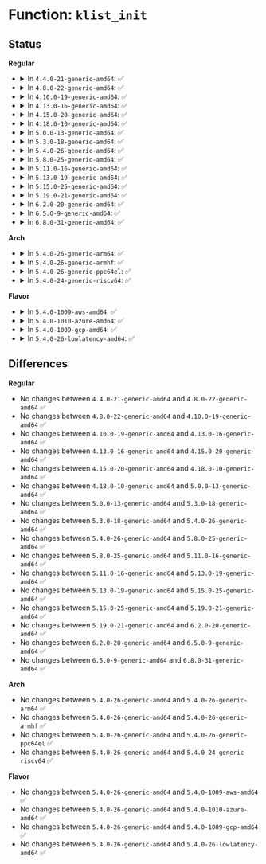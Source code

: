 # Function: <code>klist_init</code>

## Status
<b>Regular</b>
<ul>
<li>
<details>
<summary>In <code>4.4.0-21-generic-amd64</code>: ✅</summary>

```c
void klist_init(struct klist * k, void (*)(struct klist_node *) get, void (*)(struct klist_node *) put)
```

```json
{
  "name": "klist_init",
  "collision_type": "Unique Global",
  "inline_type": "No",
  "funcs": [
    {
      "addr": 18446744071587329024,
      "name": "klist_init",
      "external": true,
      "loc": "lib/klist.c:85",
      "file": "lib/klist.c",
      "inline": "seen, unknown",
      "caller_inline": [],
      "caller_func": [
        "drivers/base/core.c:device_private_init",
        "drivers/base/bus.c:bus_register",
        "drivers/base/bus.c:bus_register",
        "drivers/base/bus.c:bus_add_driver",
        "drivers/base/class.c:__class_register",
        "drivers/base/attribute_container.c:attribute_container_register"
      ]
    }
  ],
  "symbols": [
    {
      "addr": 18446744071587329024,
      "name": "klist_init",
      "section": ".text",
      "bind": "STB_GLOBAL",
      "size": 32
    }
  ]
}
```
</details>
</li>
<li>
<details>
<summary>In <code>4.8.0-22-generic-amd64</code>: ✅</summary>

```c
void klist_init(struct klist * k, void (*)(struct klist_node *) get, void (*)(struct klist_node *) put)
```

```json
{
  "name": "klist_init",
  "collision_type": "Unique Global",
  "inline_type": "No",
  "funcs": [
    {
      "addr": 18446744071587827392,
      "name": "klist_init",
      "external": true,
      "loc": "lib/klist.c:85",
      "file": "lib/klist.c",
      "inline": "seen, unknown",
      "caller_inline": [],
      "caller_func": [
        "drivers/base/core.c:device_private_init",
        "drivers/base/bus.c:bus_register",
        "drivers/base/bus.c:bus_register",
        "drivers/base/bus.c:bus_add_driver",
        "drivers/base/class.c:__class_register",
        "drivers/base/attribute_container.c:attribute_container_register"
      ]
    }
  ],
  "symbols": [
    {
      "addr": 18446744071587827392,
      "name": "klist_init",
      "section": ".text",
      "bind": "STB_GLOBAL",
      "size": 32
    }
  ]
}
```
</details>
</li>
<li>
<details>
<summary>In <code>4.10.0-19-generic-amd64</code>: ✅</summary>

```c
void klist_init(struct klist * k, void (*)(struct klist_node *) get, void (*)(struct klist_node *) put)
```

```json
{
  "name": "klist_init",
  "collision_type": "Unique Global",
  "inline_type": "No",
  "funcs": [
    {
      "addr": 18446744071588042320,
      "name": "klist_init",
      "external": true,
      "loc": "lib/klist.c:85",
      "file": "lib/klist.c",
      "inline": "seen, unknown",
      "caller_inline": [],
      "caller_func": [
        "drivers/base/core.c:device_private_init",
        "drivers/base/bus.c:bus_register",
        "drivers/base/bus.c:bus_register",
        "drivers/base/bus.c:bus_add_driver",
        "drivers/base/class.c:__class_register",
        "drivers/base/attribute_container.c:attribute_container_register"
      ]
    }
  ],
  "symbols": [
    {
      "addr": 18446744071588042320,
      "name": "klist_init",
      "section": ".text",
      "bind": "STB_GLOBAL",
      "size": 32
    }
  ]
}
```
</details>
</li>
<li>
<details>
<summary>In <code>4.13.0-16-generic-amd64</code>: ✅</summary>

```c
void klist_init(struct klist * k, void (*)(struct klist_node *) get, void (*)(struct klist_node *) put)
```

```json
{
  "name": "klist_init",
  "collision_type": "Unique Global",
  "inline_type": "No",
  "funcs": [
    {
      "addr": 18446744071588206416,
      "name": "klist_init",
      "external": true,
      "loc": "lib/klist.c:85",
      "file": "lib/klist.c",
      "inline": "seen, unknown",
      "caller_inline": [],
      "caller_func": [
        "drivers/base/core.c:device_private_init",
        "drivers/base/bus.c:bus_register",
        "drivers/base/bus.c:bus_register",
        "drivers/base/bus.c:bus_add_driver",
        "drivers/base/class.c:__class_register",
        "drivers/base/attribute_container.c:attribute_container_register"
      ]
    }
  ],
  "symbols": [
    {
      "addr": 18446744071588206416,
      "name": "klist_init",
      "section": ".text",
      "bind": "STB_GLOBAL",
      "size": 32
    }
  ]
}
```
</details>
</li>
<li>
<details>
<summary>In <code>4.15.0-20-generic-amd64</code>: ✅</summary>

```c
void klist_init(struct klist * k, void (*)(struct klist_node *) get, void (*)(struct klist_node *) put)
```

```json
{
  "name": "klist_init",
  "collision_type": "Unique Global",
  "inline_type": "No",
  "funcs": [
    {
      "addr": 18446744071588755664,
      "name": "klist_init",
      "external": true,
      "loc": "lib/klist.c:85",
      "file": "lib/klist.c",
      "inline": "seen, unknown",
      "caller_inline": [],
      "caller_func": [
        "drivers/base/core.c:device_private_init",
        "drivers/base/bus.c:bus_register",
        "drivers/base/bus.c:bus_register",
        "drivers/base/bus.c:bus_add_driver",
        "drivers/base/class.c:__class_register",
        "drivers/base/attribute_container.c:attribute_container_register"
      ]
    }
  ],
  "symbols": [
    {
      "addr": 18446744071588755664,
      "name": "klist_init",
      "section": ".text",
      "bind": "STB_GLOBAL",
      "size": 32
    }
  ]
}
```
</details>
</li>
<li>
<details>
<summary>In <code>4.18.0-10-generic-amd64</code>: ✅</summary>

```c
void klist_init(struct klist * k, void (*)(struct klist_node *) get, void (*)(struct klist_node *) put)
```

```json
{
  "name": "klist_init",
  "collision_type": "Unique Global",
  "inline_type": "No",
  "funcs": [
    {
      "addr": 18446744071589133728,
      "name": "klist_init",
      "external": true,
      "loc": "lib/klist.c:85",
      "file": "lib/klist.c",
      "inline": "seen, unknown",
      "caller_inline": [],
      "caller_func": [
        "drivers/base/core.c:device_private_init",
        "drivers/base/bus.c:bus_register",
        "drivers/base/bus.c:bus_register",
        "drivers/base/bus.c:bus_add_driver",
        "drivers/base/class.c:__class_register",
        "drivers/base/attribute_container.c:attribute_container_register"
      ]
    }
  ],
  "symbols": [
    {
      "addr": 18446744071589133728,
      "name": "klist_init",
      "section": ".text",
      "bind": "STB_GLOBAL",
      "size": 27
    }
  ]
}
```
</details>
</li>
<li>
<details>
<summary>In <code>5.0.0-13-generic-amd64</code>: ✅</summary>

```c
void klist_init(struct klist * k, void (*)(struct klist_node *) get, void (*)(struct klist_node *) put)
```

```json
{
  "name": "klist_init",
  "collision_type": "Unique Global",
  "inline_type": "No",
  "funcs": [
    {
      "addr": 18446744071589368576,
      "name": "klist_init",
      "external": true,
      "loc": "lib/klist.c:85",
      "file": "lib/klist.c",
      "inline": "seen, unknown",
      "caller_inline": [],
      "caller_func": [
        "drivers/base/core.c:device_add",
        "drivers/base/bus.c:bus_register",
        "drivers/base/bus.c:bus_register",
        "drivers/base/bus.c:bus_add_driver",
        "drivers/base/class.c:__class_register",
        "drivers/base/attribute_container.c:attribute_container_register"
      ]
    }
  ],
  "symbols": [
    {
      "addr": 18446744071589368576,
      "name": "klist_init",
      "section": ".text",
      "bind": "STB_GLOBAL",
      "size": 27
    }
  ]
}
```
</details>
</li>
<li>
<details>
<summary>In <code>5.3.0-18-generic-amd64</code>: ✅</summary>

```c
void klist_init(struct klist * k, void (*)(struct klist_node *) get, void (*)(struct klist_node *) put)
```

```json
{
  "name": "klist_init",
  "collision_type": "Unique Global",
  "inline_type": "No",
  "funcs": [
    {
      "addr": 18446744071589825696,
      "name": "klist_init",
      "external": true,
      "loc": "lib/klist.c:84",
      "file": "lib/klist.c",
      "inline": "seen, unknown",
      "caller_inline": [],
      "caller_func": [
        "drivers/base/core.c:device_add",
        "drivers/base/bus.c:bus_register",
        "drivers/base/bus.c:bus_register",
        "drivers/base/bus.c:bus_add_driver",
        "drivers/base/class.c:__class_register",
        "drivers/base/attribute_container.c:attribute_container_register"
      ]
    }
  ],
  "symbols": [
    {
      "addr": 18446744071589825696,
      "name": "klist_init",
      "section": ".text",
      "bind": "STB_GLOBAL",
      "size": 27
    }
  ]
}
```
</details>
</li>
<li>
<details>
<summary>In <code>5.4.0-26-generic-amd64</code>: ✅</summary>

```c
void klist_init(struct klist * k, void (*)(struct klist_node *) get, void (*)(struct klist_node *) put)
```

```json
{
  "name": "klist_init",
  "collision_type": "Unique Global",
  "inline_type": "No",
  "funcs": [
    {
      "addr": 18446744071590051920,
      "name": "klist_init",
      "external": true,
      "loc": "lib/klist.c:84",
      "file": "lib/klist.c",
      "inline": "seen, unknown",
      "caller_inline": [],
      "caller_func": [
        "drivers/base/core.c:device_add",
        "drivers/base/bus.c:bus_register",
        "drivers/base/bus.c:bus_register",
        "drivers/base/bus.c:bus_add_driver",
        "drivers/base/class.c:__class_register",
        "drivers/base/attribute_container.c:attribute_container_register"
      ]
    }
  ],
  "symbols": [
    {
      "addr": 18446744071590051920,
      "name": "klist_init",
      "section": ".text",
      "bind": "STB_GLOBAL",
      "size": 27
    }
  ]
}
```
</details>
</li>
<li>
<details>
<summary>In <code>5.8.0-25-generic-amd64</code>: ✅</summary>

```c
void klist_init(struct klist * k, void (*)(struct klist_node *) get, void (*)(struct klist_node *) put)
```

```json
{
  "name": "klist_init",
  "collision_type": "Unique Global",
  "inline_type": "No",
  "funcs": [
    {
      "addr": 18446744071585046576,
      "name": "klist_init",
      "external": true,
      "loc": "lib/klist.c:84",
      "file": "lib/klist.c",
      "inline": "seen, unknown",
      "caller_inline": [],
      "caller_func": [
        "drivers/base/core.c:device_add",
        "drivers/base/bus.c:bus_register",
        "drivers/base/bus.c:bus_register",
        "drivers/base/bus.c:bus_add_driver",
        "drivers/base/class.c:__class_register",
        "drivers/base/attribute_container.c:attribute_container_register"
      ]
    }
  ],
  "symbols": [
    {
      "addr": 18446744071585046576,
      "name": "klist_init",
      "section": ".text",
      "bind": "STB_GLOBAL",
      "size": 27
    }
  ]
}
```
</details>
</li>
<li>
<details>
<summary>In <code>5.11.0-16-generic-amd64</code>: ✅</summary>

```c
void klist_init(struct klist * k, void (*)(struct klist_node *) get, void (*)(struct klist_node *) put)
```

```json
{
  "name": "klist_init",
  "collision_type": "Unique Global",
  "inline_type": "No",
  "funcs": [
    {
      "addr": 18446744071585196400,
      "name": "klist_init",
      "external": true,
      "loc": "lib/klist.c:84",
      "file": "lib/klist.c",
      "inline": "seen, unknown",
      "caller_inline": [],
      "caller_func": [
        "drivers/base/core.c:device_add",
        "drivers/base/bus.c:bus_register",
        "drivers/base/bus.c:bus_register",
        "drivers/base/bus.c:bus_add_driver",
        "drivers/base/class.c:__class_register",
        "drivers/base/attribute_container.c:attribute_container_register"
      ]
    }
  ],
  "symbols": [
    {
      "addr": 18446744071585196400,
      "name": "klist_init",
      "section": ".text",
      "bind": "STB_GLOBAL",
      "size": 27
    }
  ]
}
```
</details>
</li>
<li>
<details>
<summary>In <code>5.13.0-19-generic-amd64</code>: ✅</summary>

```c
void klist_init(struct klist * k, void (*)(struct klist_node *) get, void (*)(struct klist_node *) put)
```

```json
{
  "name": "klist_init",
  "collision_type": "Unique Global",
  "inline_type": "No",
  "funcs": [
    {
      "addr": 18446744071585079552,
      "name": "klist_init",
      "external": true,
      "loc": "lib/klist.c:84",
      "file": "lib/klist.c",
      "inline": "seen, unknown",
      "caller_inline": [],
      "caller_func": [
        "drivers/base/core.c:device_add",
        "drivers/base/bus.c:bus_register",
        "drivers/base/bus.c:bus_register",
        "drivers/base/bus.c:bus_add_driver",
        "drivers/base/class.c:__class_register",
        "drivers/base/attribute_container.c:attribute_container_register"
      ]
    }
  ],
  "symbols": [
    {
      "addr": 18446744071585079552,
      "name": "klist_init",
      "section": ".text",
      "bind": "STB_GLOBAL",
      "size": 27
    }
  ]
}
```
</details>
</li>
<li>
<details>
<summary>In <code>5.15.0-25-generic-amd64</code>: ✅</summary>

```c
void klist_init(struct klist * k, void (*)(struct klist_node *) get, void (*)(struct klist_node *) put)
```

```json
{
  "name": "klist_init",
  "collision_type": "Unique Global",
  "inline_type": "No",
  "funcs": [
    {
      "addr": 18446744071585526448,
      "name": "klist_init",
      "external": true,
      "loc": "lib/klist.c:84",
      "file": "lib/klist.c",
      "inline": "seen, unknown",
      "caller_inline": [],
      "caller_func": [
        "drivers/base/core.c:device_add",
        "drivers/base/bus.c:bus_register",
        "drivers/base/bus.c:bus_register",
        "drivers/base/bus.c:bus_add_driver",
        "drivers/base/class.c:__class_register",
        "drivers/base/attribute_container.c:attribute_container_register"
      ]
    }
  ],
  "symbols": [
    {
      "addr": 18446744071585526448,
      "name": "klist_init",
      "section": ".text",
      "bind": "STB_GLOBAL",
      "size": 27
    }
  ]
}
```
</details>
</li>
<li>
<details>
<summary>In <code>5.19.0-21-generic-amd64</code>: ✅</summary>

```c
void klist_init(struct klist * k, void (*)(struct klist_node *) get, void (*)(struct klist_node *) put)
```

```json
{
  "name": "klist_init",
  "collision_type": "Unique Global",
  "inline_type": "No",
  "funcs": [
    {
      "addr": 18446744071586679696,
      "name": "klist_init",
      "external": true,
      "loc": "lib/klist.c:84",
      "file": "lib/klist.c",
      "inline": "seen, unknown",
      "caller_inline": [],
      "caller_func": [
        "drivers/base/core.c:device_add",
        "drivers/base/bus.c:bus_register",
        "drivers/base/bus.c:bus_register",
        "drivers/base/bus.c:bus_add_driver",
        "drivers/base/class.c:__class_register",
        "drivers/base/attribute_container.c:attribute_container_register"
      ]
    }
  ],
  "symbols": [
    {
      "addr": 18446744071586679696,
      "name": "klist_init",
      "section": ".text",
      "bind": "STB_GLOBAL",
      "size": 39
    }
  ]
}
```
</details>
</li>
<li>
<details>
<summary>In <code>6.2.0-20-generic-amd64</code>: ✅</summary>

```c
void klist_init(struct klist * k, void (*)(struct klist_node *) get, void (*)(struct klist_node *) put)
```

```json
{
  "name": "klist_init",
  "collision_type": "Unique Global",
  "inline_type": "No",
  "funcs": [
    {
      "addr": 18446744071595759952,
      "name": "klist_init",
      "external": true,
      "loc": "lib/klist.c:84",
      "file": "lib/klist.c",
      "inline": "seen, unknown",
      "caller_inline": [],
      "caller_func": [
        "drivers/base/core.c:device_add",
        "drivers/base/bus.c:bus_register",
        "drivers/base/bus.c:bus_register",
        "drivers/base/bus.c:bus_add_driver",
        "drivers/base/class.c:__class_register",
        "drivers/base/attribute_container.c:attribute_container_register"
      ]
    }
  ],
  "symbols": [
    {
      "addr": 18446744071595759952,
      "name": "klist_init",
      "section": ".text",
      "bind": "STB_GLOBAL",
      "size": 39
    }
  ]
}
```
</details>
</li>
<li>
<details>
<summary>In <code>6.5.0-9-generic-amd64</code>: ✅</summary>

```c
void klist_init(struct klist * k, void (*)(struct klist_node *) get, void (*)(struct klist_node *) put)
```

```json
{
  "name": "klist_init",
  "collision_type": "Unique Global",
  "inline_type": "No",
  "funcs": [
    {
      "addr": 18446744071596284304,
      "name": "klist_init",
      "external": true,
      "loc": "lib/klist.c:84",
      "file": "lib/klist.c",
      "inline": "seen, unknown",
      "caller_inline": [],
      "caller_func": [
        "drivers/base/core.c:device_add",
        "drivers/base/bus.c:bus_register",
        "drivers/base/bus.c:bus_register",
        "drivers/base/bus.c:bus_add_driver",
        "drivers/base/class.c:class_register",
        "drivers/base/attribute_container.c:attribute_container_register"
      ]
    }
  ],
  "symbols": [
    {
      "addr": 18446744071596284304,
      "name": "klist_init",
      "section": ".text",
      "bind": "STB_GLOBAL",
      "size": 39
    }
  ]
}
```
</details>
</li>
<li>
<details>
<summary>In <code>6.8.0-31-generic-amd64</code>: ✅</summary>

```c
void klist_init(struct klist * k, void (*)(struct klist_node *) get, void (*)(struct klist_node *) put)
```

```json
{
  "name": "klist_init",
  "collision_type": "Unique Global",
  "inline_type": "No",
  "funcs": [
    {
      "addr": 18446744071597169168,
      "name": "klist_init",
      "external": true,
      "loc": "lib/klist.c:84",
      "file": "lib/klist.c",
      "inline": "seen, unknown",
      "caller_inline": [],
      "caller_func": [
        "drivers/base/core.c:device_add",
        "drivers/base/bus.c:bus_register",
        "drivers/base/bus.c:bus_register",
        "drivers/base/bus.c:bus_add_driver",
        "drivers/base/class.c:class_register",
        "drivers/base/attribute_container.c:attribute_container_register"
      ]
    }
  ],
  "symbols": [
    {
      "addr": 18446744071597169168,
      "name": "klist_init",
      "section": ".text",
      "bind": "STB_GLOBAL",
      "size": 39
    }
  ]
}
```
</details>
</li>
</ul>
<b>Arch</b>
<ul>
<li>
<details>
<summary>In <code>5.4.0-26-generic-arm64</code>: ✅</summary>

```c
void klist_init(struct klist * k, void (*)(struct klist_node *) get, void (*)(struct klist_node *) put)
```

```json
{
  "name": "klist_init",
  "collision_type": "Unique Global",
  "inline_type": "No",
  "funcs": [
    {
      "addr": 18446603336503826928,
      "name": "klist_init",
      "external": true,
      "loc": "lib/klist.c:84",
      "file": "lib/klist.c",
      "inline": "seen, unknown",
      "caller_inline": [],
      "caller_func": [
        "drivers/base/core.c:device_add",
        "drivers/base/bus.c:bus_register",
        "drivers/base/bus.c:bus_register",
        "drivers/base/bus.c:bus_add_driver",
        "drivers/base/class.c:__class_register",
        "drivers/base/attribute_container.c:attribute_container_register"
      ]
    }
  ],
  "symbols": [
    {
      "addr": 18446603336503826928,
      "name": "klist_init",
      "section": ".text",
      "bind": "STB_GLOBAL",
      "size": 24
    }
  ]
}
```
</details>
</li>
<li>
<details>
<summary>In <code>5.4.0-26-generic-armhf</code>: ✅</summary>

```c
void klist_init(struct klist * k, void (*)(struct klist_node *) get, void (*)(struct klist_node *) put)
```

```json
{
  "name": "klist_init",
  "collision_type": "Unique Global",
  "inline_type": "No",
  "funcs": [
    {
      "addr": 3236447528,
      "name": "klist_init",
      "external": true,
      "loc": "lib/klist.c:84",
      "file": "lib/klist.c",
      "inline": "seen, unknown",
      "caller_inline": [],
      "caller_func": [
        "drivers/base/core.c:device_add",
        "drivers/base/bus.c:bus_register",
        "drivers/base/bus.c:bus_register",
        "drivers/base/bus.c:bus_add_driver",
        "drivers/base/class.c:__class_register",
        "drivers/base/attribute_container.c:attribute_container_register"
      ]
    }
  ],
  "symbols": [
    {
      "addr": 3236447528,
      "name": "klist_init",
      "section": ".text",
      "bind": "STB_GLOBAL",
      "size": 44
    }
  ]
}
```
</details>
</li>
<li>
<details>
<summary>In <code>5.4.0-26-generic-ppc64el</code>: ✅</summary>

```c
void klist_init(struct klist * k, void (*)(struct klist_node *) get, void (*)(struct klist_node *) put)
```

```json
{
  "name": "klist_init",
  "collision_type": "Unique Global",
  "inline_type": "No",
  "funcs": [
    {
      "addr": 13835058055297673200,
      "name": "klist_init",
      "external": true,
      "loc": "lib/klist.c:84",
      "file": "lib/klist.c",
      "inline": "seen, unknown",
      "caller_inline": [],
      "caller_func": [
        "drivers/base/core.c:device_add",
        "drivers/base/bus.c:bus_register",
        "drivers/base/bus.c:bus_register",
        "drivers/base/bus.c:bus_add_driver",
        "drivers/base/class.c:__class_register",
        "drivers/base/attribute_container.c:attribute_container_register"
      ]
    }
  ],
  "symbols": [
    {
      "addr": 13835058055297673200,
      "name": "klist_init",
      "section": ".text",
      "bind": "STB_GLOBAL",
      "size": 32
    }
  ]
}
```
</details>
</li>
<li>
<details>
<summary>In <code>5.4.0-24-generic-riscv64</code>: ✅</summary>

```c
void klist_init(struct klist * k, void (*)(struct klist_node *) get, void (*)(struct klist_node *) put)
```

```json
{
  "name": "klist_init",
  "collision_type": "Unique Global",
  "inline_type": "No",
  "funcs": [
    {
      "addr": 18446743936279720752,
      "name": "klist_init",
      "external": true,
      "loc": "lib/klist.c:84",
      "file": "lib/klist.c",
      "inline": "seen, unknown",
      "caller_inline": [],
      "caller_func": [
        "drivers/base/core.c:device_add",
        "drivers/base/bus.c:bus_register",
        "drivers/base/bus.c:bus_register",
        "drivers/base/bus.c:bus_add_driver",
        "drivers/base/class.c:__class_register",
        "drivers/base/attribute_container.c:attribute_container_register"
      ]
    }
  ],
  "symbols": [
    {
      "addr": 18446743936279720752,
      "name": "klist_init",
      "section": ".text",
      "bind": "STB_GLOBAL",
      "size": 28
    }
  ]
}
```
</details>
</li>
</ul>
<b>Flavor</b>
<ul>
<li>
<details>
<summary>In <code>5.4.0-1009-aws-amd64</code>: ✅</summary>

```c
void klist_init(struct klist * k, void (*)(struct klist_node *) get, void (*)(struct klist_node *) put)
```

```json
{
  "name": "klist_init",
  "collision_type": "Unique Global",
  "inline_type": "No",
  "funcs": [
    {
      "addr": 18446744071589654176,
      "name": "klist_init",
      "external": true,
      "loc": "lib/klist.c:84",
      "file": "lib/klist.c",
      "inline": "seen, unknown",
      "caller_inline": [],
      "caller_func": [
        "drivers/base/core.c:device_add",
        "drivers/base/bus.c:bus_register",
        "drivers/base/bus.c:bus_register",
        "drivers/base/bus.c:bus_add_driver",
        "drivers/base/class.c:__class_register",
        "drivers/base/attribute_container.c:attribute_container_register"
      ]
    }
  ],
  "symbols": [
    {
      "addr": 18446744071589654176,
      "name": "klist_init",
      "section": ".text",
      "bind": "STB_GLOBAL",
      "size": 27
    }
  ]
}
```
</details>
</li>
<li>
<details>
<summary>In <code>5.4.0-1010-azure-amd64</code>: ✅</summary>

```c
void klist_init(struct klist * k, void (*)(struct klist_node *) get, void (*)(struct klist_node *) put)
```

```json
{
  "name": "klist_init",
  "collision_type": "Unique Global",
  "inline_type": "No",
  "funcs": [
    {
      "addr": 18446744071589380000,
      "name": "klist_init",
      "external": true,
      "loc": "lib/klist.c:84",
      "file": "lib/klist.c",
      "inline": "seen, unknown",
      "caller_inline": [],
      "caller_func": [
        "drivers/base/core.c:device_add",
        "drivers/base/bus.c:bus_register",
        "drivers/base/bus.c:bus_register",
        "drivers/base/bus.c:bus_add_driver",
        "drivers/base/class.c:__class_register",
        "drivers/base/attribute_container.c:attribute_container_register"
      ]
    }
  ],
  "symbols": [
    {
      "addr": 18446744071589380000,
      "name": "klist_init",
      "section": ".text",
      "bind": "STB_GLOBAL",
      "size": 27
    }
  ]
}
```
</details>
</li>
<li>
<details>
<summary>In <code>5.4.0-1009-gcp-amd64</code>: ✅</summary>

```c
void klist_init(struct klist * k, void (*)(struct klist_node *) get, void (*)(struct klist_node *) put)
```

```json
{
  "name": "klist_init",
  "collision_type": "Unique Global",
  "inline_type": "No",
  "funcs": [
    {
      "addr": 18446744071590097552,
      "name": "klist_init",
      "external": true,
      "loc": "lib/klist.c:84",
      "file": "lib/klist.c",
      "inline": "seen, unknown",
      "caller_inline": [],
      "caller_func": [
        "drivers/base/core.c:device_add",
        "drivers/base/bus.c:bus_register",
        "drivers/base/bus.c:bus_register",
        "drivers/base/bus.c:bus_add_driver",
        "drivers/base/class.c:__class_register",
        "drivers/base/attribute_container.c:attribute_container_register"
      ]
    }
  ],
  "symbols": [
    {
      "addr": 18446744071590097552,
      "name": "klist_init",
      "section": ".text",
      "bind": "STB_GLOBAL",
      "size": 27
    }
  ]
}
```
</details>
</li>
<li>
<details>
<summary>In <code>5.4.0-26-lowlatency-amd64</code>: ✅</summary>

```c
void klist_init(struct klist * k, void (*)(struct klist_node *) get, void (*)(struct klist_node *) put)
```

```json
{
  "name": "klist_init",
  "collision_type": "Unique Global",
  "inline_type": "No",
  "funcs": [
    {
      "addr": 18446744071590147824,
      "name": "klist_init",
      "external": true,
      "loc": "lib/klist.c:84",
      "file": "lib/klist.c",
      "inline": "seen, unknown",
      "caller_inline": [],
      "caller_func": [
        "drivers/base/core.c:device_add",
        "drivers/base/bus.c:bus_register",
        "drivers/base/bus.c:bus_register",
        "drivers/base/bus.c:bus_add_driver",
        "drivers/base/class.c:__class_register",
        "drivers/base/attribute_container.c:attribute_container_register"
      ]
    }
  ],
  "symbols": [
    {
      "addr": 18446744071590147824,
      "name": "klist_init",
      "section": ".text",
      "bind": "STB_GLOBAL",
      "size": 27
    }
  ]
}
```
</details>
</li>
</ul>

## Differences
<b>Regular</b>
<ul>
<li>
No changes between <code>4.4.0-21-generic-amd64</code> and <code>4.8.0-22-generic-amd64</code> ✅
</li>
<li>
No changes between <code>4.8.0-22-generic-amd64</code> and <code>4.10.0-19-generic-amd64</code> ✅
</li>
<li>
No changes between <code>4.10.0-19-generic-amd64</code> and <code>4.13.0-16-generic-amd64</code> ✅
</li>
<li>
No changes between <code>4.13.0-16-generic-amd64</code> and <code>4.15.0-20-generic-amd64</code> ✅
</li>
<li>
No changes between <code>4.15.0-20-generic-amd64</code> and <code>4.18.0-10-generic-amd64</code> ✅
</li>
<li>
No changes between <code>4.18.0-10-generic-amd64</code> and <code>5.0.0-13-generic-amd64</code> ✅
</li>
<li>
No changes between <code>5.0.0-13-generic-amd64</code> and <code>5.3.0-18-generic-amd64</code> ✅
</li>
<li>
No changes between <code>5.3.0-18-generic-amd64</code> and <code>5.4.0-26-generic-amd64</code> ✅
</li>
<li>
No changes between <code>5.4.0-26-generic-amd64</code> and <code>5.8.0-25-generic-amd64</code> ✅
</li>
<li>
No changes between <code>5.8.0-25-generic-amd64</code> and <code>5.11.0-16-generic-amd64</code> ✅
</li>
<li>
No changes between <code>5.11.0-16-generic-amd64</code> and <code>5.13.0-19-generic-amd64</code> ✅
</li>
<li>
No changes between <code>5.13.0-19-generic-amd64</code> and <code>5.15.0-25-generic-amd64</code> ✅
</li>
<li>
No changes between <code>5.15.0-25-generic-amd64</code> and <code>5.19.0-21-generic-amd64</code> ✅
</li>
<li>
No changes between <code>5.19.0-21-generic-amd64</code> and <code>6.2.0-20-generic-amd64</code> ✅
</li>
<li>
No changes between <code>6.2.0-20-generic-amd64</code> and <code>6.5.0-9-generic-amd64</code> ✅
</li>
<li>
No changes between <code>6.5.0-9-generic-amd64</code> and <code>6.8.0-31-generic-amd64</code> ✅
</li>
</ul>
<b>Arch</b>
<ul>
<li>
No changes between <code>5.4.0-26-generic-amd64</code> and <code>5.4.0-26-generic-arm64</code> ✅
</li>
<li>
No changes between <code>5.4.0-26-generic-amd64</code> and <code>5.4.0-26-generic-armhf</code> ✅
</li>
<li>
No changes between <code>5.4.0-26-generic-amd64</code> and <code>5.4.0-26-generic-ppc64el</code> ✅
</li>
<li>
No changes between <code>5.4.0-26-generic-amd64</code> and <code>5.4.0-24-generic-riscv64</code> ✅
</li>
</ul>
<b>Flavor</b>
<ul>
<li>
No changes between <code>5.4.0-26-generic-amd64</code> and <code>5.4.0-1009-aws-amd64</code> ✅
</li>
<li>
No changes between <code>5.4.0-26-generic-amd64</code> and <code>5.4.0-1010-azure-amd64</code> ✅
</li>
<li>
No changes between <code>5.4.0-26-generic-amd64</code> and <code>5.4.0-1009-gcp-amd64</code> ✅
</li>
<li>
No changes between <code>5.4.0-26-generic-amd64</code> and <code>5.4.0-26-lowlatency-amd64</code> ✅
</li>
</ul>
